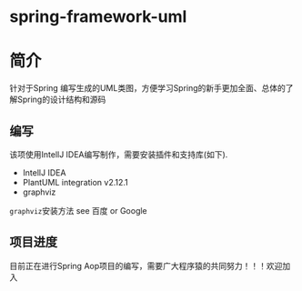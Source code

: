 # spring-framework-uml

# 简介

针对于Spring 编写生成的UML类图，方便学习Spring的新手更加全面、总体的了解Spring的设计结构和源码


## 编写
该项使用IntellJ IDEA编写制作，需要安装插件和支持库(如下).

- IntellJ IDEA
- PlantUML integration v2.12.1
- graphviz

`graphviz`安装方法 see 百度 or Google

## 项目进度

目前正在进行Spring Aop项目的编写，需要广大程序猿的共同努力！！！欢迎加入



